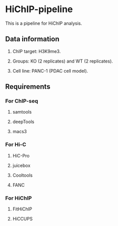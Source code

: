 # HiChIP-pipeline

This is a pipeline for HiChIP analysis. 

## Data information

1. ChIP target: H3K9me3.

2. Groups: KO (2 replicates) and WT (2 replicates).

3. Cell line: PANC-1 (PDAC cell model).

## Requirements

### For ChIP-seq

1. samtools

2. deepTools

3. macs3

### For Hi-C

1. HiC-Pro

2. juicebox

3. Cooltools

4. FANC

### For HiChIP

1. FitHiChIP

2. HiCCUPS


